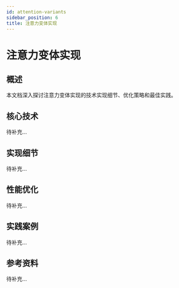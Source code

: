 ```yaml
---
id: attention-variants
sidebar_position: 6
title: 注意力变体实现
---
```


# 注意力变体实现

## 概述

本文档深入探讨注意力变体实现的技术实现细节、优化策略和最佳实践。

## 核心技术

待补充...

## 实现细节

待补充...

## 性能优化

待补充...

## 实践案例

待补充...

## 参考资料

待补充...
